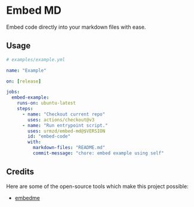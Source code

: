 # Embed MD

Embed code directly into your markdown files with ease.

## Usage

```yaml
# examples/example.yml

name: "Example"

on: [release]

jobs:
  embed-example:
    runs-on: ubuntu-latest
    steps:
      - name: "Checkout current repo"
        uses: actions/checkout@v3
      - name: "Run entrypoint script."
        uses: urmzd/embed-md@$VERSION
        id: "embed-code"
        with:
          markdown-files: "README.md"
          commit-message: "chore: embed example using self"

```

## Credits

Here are some of the open-source tools which make this project possible:

- [embedme](https://github.com/zakhenry/embedme)
